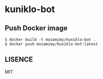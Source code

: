 # kuniklo-bot

## Push Docker image

```
$ docker build -t mozamimy/kuniklo-bot .
$ docker push mozamimy/kuniklo-bot:latest
```

## LISENCE

MIT
